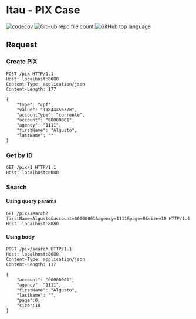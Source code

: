 # Itau - PIX Case
[![codecov](https://codecov.io/gh/greijal/pix/branch/master/graph/badge.svg?token=J9ABG5PDA1)](https://codecov.io/gh/greijal/pix) 
![GitHub repo file count](https://img.shields.io/github/directory-file-count/greijal/pix)
![GitHub top language](https://img.shields.io/github/languages/top/greijal/pix)


## Request
### Create PIX 

```http
POST /pix HTTP/1.1
Host: localhost:8080
Content-Type: application/json
Content-Length: 177

{
    "type": "cpf",
    "value": "11844456378",
    "accountType": "corrente",
    "account": "00000001",
    "agency": "1111",
    "firstName": "Algusto",
    "lastName": ""
}
```

### Get by ID 
```http
GET /pix/1 HTTP/1.1
Host: localhost:8080
```

### Search 
#### Using query params 
```http
GET /pix/search?firstName=Algusto&account=00000001&agency=1111&page=0&size=10 HTTP/1.1
Host: localhost:8080
```

#### Using body
```http
POST /pix/search HTTP/1.1
Host: localhost:8080
Content-Type: application/json
Content-Length: 117

{
	"account": "00000001",
	"agency": "1111",
	"firstName": "Algusto",
	"lastName": "",
    "page":0,
    "size":10
}
```



